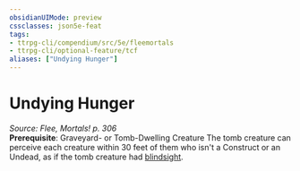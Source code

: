 ```yaml
---
obsidianUIMode: preview
cssclasses: json5e-feat
tags:
- ttrpg-cli/compendium/src/5e/fleemortals
- ttrpg-cli/optional-feature/tcf
aliases: ["Undying Hunger"]
---
```

# Undying Hunger
*Source: Flee, Mortals! p. 306*  
**Prerequisite**: Graveyard- or Tomb-Dwelling Creature
The tomb creature can perceive each creature within 30 feet of them who isn't a Construct or an Undead, as if the tomb creature had [blindsight](Misc%20Files/CLI/rules/senses.md#Blindsight).